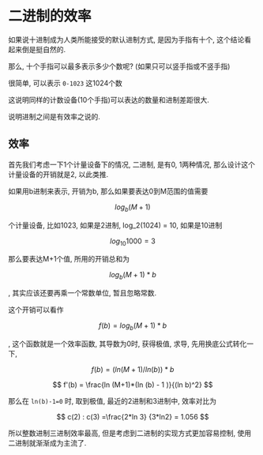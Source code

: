 <!--
Created: Mon Aug 26 2019 15:21:05 GMT+0800 (China Standard Time)
Modified: Mon Aug 26 2019 15:21:05 GMT+0800 (China Standard Time)
-->
# 二进制的效率

如果说十进制成为人类所能接受的默认进制方式, 是因为手指有十个, 这个结论看起来倒是挺自然的. 

那么, 十个手指可以最多表示多少个数呢? (如果只可以竖手指或不竖手指)

很简单, 可以表示 `0-1023` 这1024个数

这说明同样的计数设备(10个手指)可以表达的数量和进制差距很大. 

说明进制之间是有效率之说的. 

## 效率

首先我们考虑一下1个计量设备下的情况, 二进制, 是有0, 1两种情况, 那么设计这个计量设备的开销就是2, 以此类推. 

如果用b进制来表示, 开销为b, 那么如果要表达0到M范围的值需要

$$ log_b( M + 1 ) $$

个计量设备, 
比如1023, 如果是2进制, log_2(1024) = 10, 如果是10进制 

$$ log_{10}{1000} = 3 $$

那么要表达M+1个值, 所用的开销总和为 

$$ log_b(M+1)*b $$ 

, 其实应该还要再乘一个常数单位, 暂且忽略常数. 

这个开销可以看作 

$$ f(b) = log_b(M+1)*b $$ 

, 这个函数就是一个效率函数, 其导数为0时, 获得极值, 求导, 先用换底公式转化一下, 

$$ f(b) = (ln(M+1)/ln(b))*b $$ 

$$ f'(b) = \frac{ln (M+1)*(ln (b) - 1 )}{(ln b)^2} $$

那么在 `ln(b)-1=0` 时, 取到极值, 最近的2进制和3进制中, 效率对比为

$$ c(2) : c(3) =\frac{2*ln 3} {3*ln2} = 1.056 $$

所以整数进制三进制效率最高, 但是考虑到二进制的实现方式更加容易控制, 使用二进制就渐渐成为主流了. 

